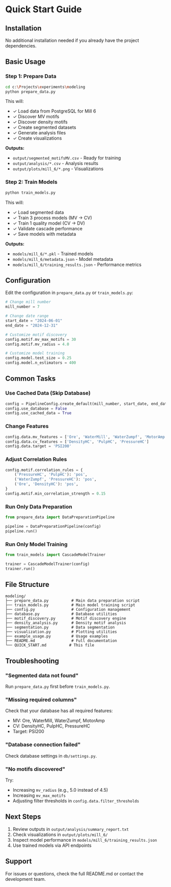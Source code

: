 # Quick Start Guide

## Installation

No additional installation needed if you already have the project dependencies.

## Basic Usage

### Step 1: Prepare Data

```bash
cd c:\Projects\experiments\modeling
python prepare_data.py
```

This will:
- ✓ Load data from PostgreSQL for Mill 6
- ✓ Discover MV motifs
- ✓ Discover density motifs
- ✓ Create segmented datasets
- ✓ Generate analysis files
- ✓ Create visualizations

**Outputs:**
- `output/segmented_motifsMV.csv` - Ready for training
- `output/analysis/*.csv` - Analysis results
- `output/plots/mill_6/*.png` - Visualizations

### Step 2: Train Models

```bash
python train_models.py
```

This will:
- ✓ Load segmented data
- ✓ Train 3 process models (MV → CV)
- ✓ Train 1 quality model (CV → DV)
- ✓ Validate cascade performance
- ✓ Save models with metadata

**Outputs:**
- `models/mill_6/*.pkl` - Trained models
- `models/mill_6/metadata.json` - Model metadata
- `models/mill_6/training_results.json` - Performance metrics

## Configuration

Edit the configuration in `prepare_data.py` or `train_models.py`:

```python
# Change mill number
mill_number = 7

# Change date range
start_date = "2024-06-01"
end_date = "2024-12-31"

# Customize motif discovery
config.motif.mv_max_motifs = 30
config.motif.mv_radius = 4.0

# Customize model training
config.model.test_size = 0.25
config.model.n_estimators = 400
```

## Common Tasks

### Use Cached Data (Skip Database)

```python
config = PipelineConfig.create_default(mill_number, start_date, end_date)
config.use_database = False
config.use_cached_data = True
```

### Change Features

```python
config.data.mv_features = ['Ore', 'WaterMill', 'WaterZumpf', 'MotorAmp']
config.data.cv_features = ['DensityHC', 'PulpHC', 'PressureHC']
config.data.target = 'PSI200'
```

### Adjust Correlation Rules

```python
config.motif.correlation_rules = {
    ('PressureHC', 'PulpHC'): 'pos',
    ('WaterZumpf', 'PressureHC'): 'pos',
    ('Ore', 'DensityHC'): 'pos',
}
config.motif.min_correlation_strength = 0.15
```

### Run Only Data Preparation

```python
from prepare_data import DataPreparationPipeline

pipeline = DataPreparationPipeline(config)
pipeline.run()
```

### Run Only Model Training

```python
from train_models import CascadeModelTrainer

trainer = CascadeModelTrainer(config)
trainer.run()
```

## File Structure

```
modeling/
├── prepare_data.py          # Main data preparation script
├── train_models.py          # Main model training script
├── config.py                # Configuration management
├── database.py              # Database utilities
├── motif_discovery.py       # Motif discovery engine
├── density_analysis.py      # Density motif analysis
├── segmentation.py          # Data segmentation
├── visualization.py         # Plotting utilities
├── example_usage.py         # Usage examples
├── README.md                # Full documentation
└── QUICK_START.md          # This file
```

## Troubleshooting

### "Segmented data not found"
Run `prepare_data.py` first before `train_models.py`.

### "Missing required columns"
Check that your database has all required features:
- MV: Ore, WaterMill, WaterZumpf, MotorAmp
- CV: DensityHC, PulpHC, PressureHC
- Target: PSI200

### "Database connection failed"
Check database settings in `db/settings.py`.

### "No motifs discovered"
Try:
- Increasing `mv_radius` (e.g., 5.0 instead of 4.5)
- Increasing `mv_max_motifs`
- Adjusting filter thresholds in `config.data.filter_thresholds`

## Next Steps

1. Review outputs in `output/analysis/summary_report.txt`
2. Check visualizations in `output/plots/mill_6/`
3. Inspect model performance in `models/mill_6/training_results.json`
4. Use trained models via API endpoints

## Support

For issues or questions, check the full README.md or contact the development team.
